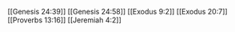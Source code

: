 [[Genesis 24:39]]
[[Genesis 24:58]]
[[Exodus 9:2]]
[[Exodus 20:7]]
[[Proverbs 13:16]]
[[Jeremiah 4:2]]

